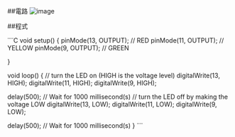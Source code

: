 


##電路
![image](https://user-images.githubusercontent.com/90953219/133883256-324dfc5a-1d51-4bca-b521-a4a83a47e366.png)

##程式

˙˙˙˙C
void setup()
{
  pinMode(13, OUTPUT); // RED
  pinMode(11, OUTPUT); // YELLOW
  pinMode(9, OUTPUT); // GREEN
  
}

void loop()
{
  // turn the LED on (HIGH is the voltage level)
  digitalWrite(13, HIGH);
  digitalWrite(11, HIGH);
  digitalWrite(9, HIGH);
  
  delay(500); // Wait for 1000 millisecond(s)
  // turn the LED off by making the voltage LOW
  digitalWrite(13, LOW);
  digitalWrite(11, LOW);
  digitalWrite(9, LOW);
  
  delay(500); // Wait for 1000 millisecond(s)
}
˙˙˙˙
